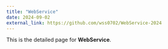 ```yaml
---
title: "WebService"
date: 2024-09-02
external_link: https://github.com/wss0702/WebService-2024
---
```


This is the detailed page for **WebService**.
